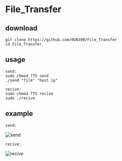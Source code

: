 # File_Transfer


download 
----------
```
git clone https://github.com/0UN390/File_Transfer 
cd File_Transfer
```


usage 
----------
```
send:
sudo chmod 775 send  
./send "file" "host ip" 

recive:
sudo chmod 775 recive 
sudo ./recive
```


example
----------
```
send:
```
![send](https://user-images.githubusercontent.com/97359380/158378893-f20faf36-23eb-433e-abea-e4efb6231ff3.PNG)

```
recive:
```

![recive](https://user-images.githubusercontent.com/97359380/158379003-312f8a92-0095-4972-9fb5-30cbabd54f7c.PNG)




